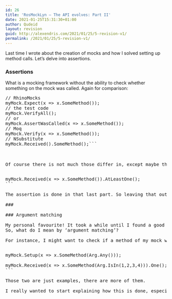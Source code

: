 ```yaml
---
id: 26
title: 'RosMockLyn – The API evolves: Part II'
date: 2021-01-25T15:31:30+01:00
author: Qudeid
layout: revision
guid: http://alexendris.com/2021/01/25/5-revision-v1/
permalink: /2021/01/25/5-revision-v1/
---
```

Last time I wrote about the creation of mocks and how I solved setting up method calls. Let’s delve into assertions.

### Assertions

What is a mocking framework without the ability to check whether something on the mock was called. Again for comparison:

<pre class="EnlighterJSRAW" data-enlighter-language="generic">// RhinoMocks 
myMock.Expect(x =&gt; x.SomeMethod());
// the test code 
myMock.VerifyAll();
// or 
myMock.AssertWasCalled(x =&gt; x.SomeMethod());
// Moq 
myMock.Verify(x =&gt; x.SomeMethod());
// NSubstitute 
myMock.Received().SomeMethod();```

&nbsp;

Of course there is not much those differ in, except maybe the first shown here from RhinoMocks. Same as with setting up methods I wanted to do the same as NSubstitute does here but ran into the same problems as before. I’ve actually never checked if NSubstitute has similar issues that I discovered. Anyhow, I do it like so:

<pre class="EnlighterJSRAW">myMock.Received(x =&gt; x.SomeMethod()).AtLeastOne();
```

The assertion is done in that last part. So leaving that out actually does nothing at all apart from blowing some CPU cycles into the air.

### &nbsp;

### Argument matching

My personal favourite! It took a while until I found a good way to do this, although in the end I was very inspired by one of the above frameworks, can’t remember which, though. First of all, API wise none of the mocking frameworks I mentioned differ much. Maybe another name but roughly the same functionality.  
So, what do I mean by ‘argument matching’?

For instance, I might want to check if a method of my mock was called but I don’t care about with what parameters, or I don’t care about one of the parameters. That’s where argument matching comes in:

<pre class="EnlighterJSRAW">myMock.Setup(x =&gt; x.SomeMethod(Arg.Any()));

myMock.Received(x =&gt; x.SomeMethod(Arg.IsIn(1,2,3,4))).One();
```

Those two are just examples, there are more of them.

I really wanted to start explaining how this is done, especially since how can an integer tell it should be ‘any’? Long story short – I might explain it in more detail in a separate post – there is some re-routing logic on the mock statically.